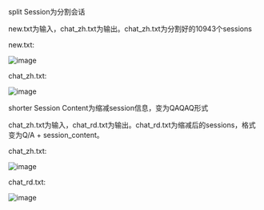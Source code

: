 split Session为分割会话

new.txt为输入，chat_zh.txt为输出。chat_zh.txt为分割好的10943个sessions

new.txt:
    
![image](https://github.com/jojoli1024/dataProcess_chat.txt/images/new.png)

chat_zh.txt:

![image](https://github.com/jojoli1024/dataProcess_chat.txt/images/chat_zh.png)


shorter Session Content为缩减session信息，变为QAQAQ形式

chat_zh.txt为输入，chat_rd.txt为输出。chat_rd.txt为缩减后的sessions，格式变为Q/A + session_content。

chat_zh.txt:

![image](https://github.com/jojoli1024/dataProcess_chat.txt/images/chat_zh.png)

chat_rd.txt:

![image](https://github.com/jojoli1024/dataProcess_chat.txt/images/chat_rd.png)

